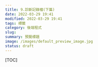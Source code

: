 ```yaml
---
title: 9.診斷記錄檔(下篇)
date: 2022-03-29 19:41
modified: 2022-03-29 19:41
tags: 標籤
category: 後端程式
slug:
summary: 預覽標題
image: /images/default_preview_image.jpg
status: draft
---
```


[TOC]